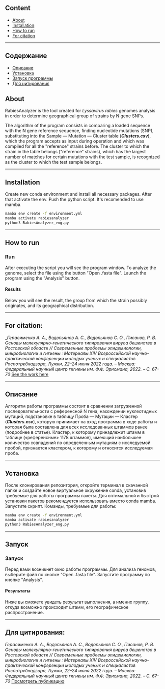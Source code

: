 ## Content

* [About](#info)
* [Installation](#install)
* [How to run](#run)
* [For citation](#cite)
***
## Содержание 
* [Описание](#info-ru)
* [Установка](#install-ru)
* [Запуск программы](#run-ru)
* [Для цитирования](#cite-ru)
  
## <a id="info">**About**</a>
RabiesAnalyzer is the tool created for _Lyssavirus rabies_ genomes analysis in order to determine geographical group of strains by N gene SNPs.

The algorithm of the program consists in comparing a loaded sequence with the N gene reference sequence, finding nucleotide mutations (SNP), substituting into the Sample — Mutation — Cluster table (___Clusters.csv___), which the program accepts as input during operation and which was compiled for all the "reference" strains before. The cluster to which the strain in the table belongs ("reference" strains), which has the largest number of matches for certain mutations with the test sample, is recognized as the cluster to which the test sample belongs.
***
## <a id="install">**Installation**</a>
Create new conda environment and install all necessary packages. After that activate the env. Push the python script.
It's recomended to use mamba.
```bash
mamba env create -f environment.yml
mamba activate rabiesanalyzer
python3 RabiesAnalyzer_eng.py
```
***
##  <a id="run">**How to run**</a>
### Run
After executing the script you will see the program window. To analyze the genome, select the file using the button "Open .fasta file". Launch the program using the "Analysis" button.
#### Results
Below you will see the result, the group from which the strain possibly originates, and its geographical distribution.
***
## <a id="cite">**For citation:**</a>
__Герасименко А. А., Водопьянов А. С., Водопьянов С. О., Писанов, Р. В. Основы молекулярно-генетического типирования вируса бешенства в Ростовской области // Современные проблемы эпидемиологии, микробиологии и гигиены : Материалы XIV Всероссийской научно-практической конференции молодых ученых и специалистов Роспотребнадзора, Лужки, 22–24 июня 2022 года. – Москва: Федеральный научный центр гигиены им. Ф.Ф. Эрисмана, 2022. – С. 67-70_
[See the work here](https://meeting.fncg.ru/media/main/documents/1/01082022110404.pdf#page=67)
***
## <a id="info-ru">**Описание**</a>
Алгоритм работы программы состоит в сравнении загруженной последовательности с референсной N гена, нахождении нуклеотидных мутаций, подстановке в таблицу Проба — Мутации — Кластер (___Clusters.csv___), которую принимает на вход программа в ходе работы и которая была составлена для всех исследованных штаммов ранее (подробнее в статье). Кластер, к которому принадлежит штамм в таблице («референсные» 1178 штаммов), имеющий наибольшее количество совпадений по определенным мутациям с исследуемой пробой, признается кластером, к которому и относится исследуемая проба.
***
## <a id="install-ru">**Установка**</a>
После клонирования репозитория, откройте терминал в скачанной папке и создайте новое виртуальное окружение conda, установив требуемые для работы программы пакеты. Для оптимальной и быстрой установки пакетов рекомендуется использовать вместо conda mamba. 
Запустите скрипт. Команды, требуемые для работы:
```bash
mamba env create -f environment.yml
mamba activate rabiesanalyzer
python3 RabiesAnalyzer_eng.py
```
***
##  <a id="run-ru">**Запуск**</a>
### Запуск
Перед вами возникнет окно работы программы. Для анализа геномов, выберите файл по кнопке "Open .fasta file". Запустите программу по кнопке "Analysis".
#### Результаты
Ниже вы сможете увидеть результат выполнения, а именно группу, откуда возможно происходит штамм, его географическое распространение.
***
## <a id="cite-ru">**Для цитирования:**</a>
_Герасименко А. А., Водопьянов А. С., Водопьянов С. О., Писанов, Р. В. Основы молекулярно-генетического типирования вируса бешенства в Ростовской области // Современные проблемы эпидемиологии, микробиологии и гигиены : Материалы XIV Всероссийской научно-практической конференции молодых ученых и специалистов Роспотребнадзора, Лужки, 22–24 июня 2022 года. – Москва: Федеральный научный центр гигиены им. Ф.Ф. Эрисмана, 2022. – С. 67-70_
[Посмотреть публикацию](https://meeting.fncg.ru/media/main/documents/1/01082022110404.pdf#page=67)
